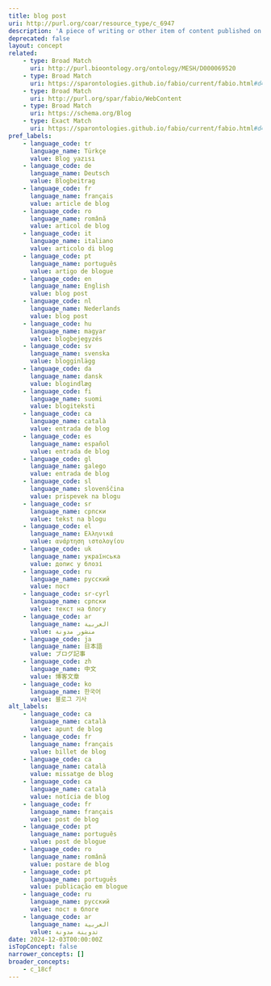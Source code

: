 ```yaml
---
title: blog post
uri: http://purl.org/coar/resource_type/c_6947
description: 'A piece of writing or other item of content published on a blog. [Source: https://www.lexico.com/definition/blog_post]'
deprecated: false
layout: concept
related:
    - type: Broad Match
      uri: http://purl.bioontology.org/ontology/MESH/D000069520
    - type: Broad Match
      uri: https://sparontologies.github.io/fabio/current/fabio.html#d4e5915
    - type: Broad Match
      uri: http://purl.org/spar/fabio/WebContent
    - type: Broad Match
      uri: https://schema.org/Blog
    - type: Exact Match
      uri: https://sparontologies.github.io/fabio/current/fabio.html#d4e2248
pref_labels:
    - language_code: tr
      language_name: Türkçe
      value: Blog yazısı
    - language_code: de
      language_name: Deutsch
      value: Blogbeitrag
    - language_code: fr
      language_name: français
      value: article de blog
    - language_code: ro
      language_name: română
      value: articol de blog
    - language_code: it
      language_name: italiano
      value: articolo di blog
    - language_code: pt
      language_name: português
      value: artigo de blogue
    - language_code: en
      language_name: English
      value: blog post
    - language_code: nl
      language_name: Nederlands
      value: blog post
    - language_code: hu
      language_name: magyar
      value: blogbejegyzés
    - language_code: sv
      language_name: svenska
      value: blogginlägg
    - language_code: da
      language_name: dansk
      value: blogindlæg
    - language_code: fi
      language_name: suomi
      value: blogiteksti
    - language_code: ca
      language_name: català
      value: entrada de blog
    - language_code: es
      language_name: español
      value: entrada de blog
    - language_code: gl
      language_name: galego
      value: entrada de blog
    - language_code: sl
      language_name: slovenščina
      value: prispevek na blogu
    - language_code: sr
      language_name: српски
      value: tekst na blogu
    - language_code: el
      language_name: Ελληνικά
      value: ανάρτηση ιστολογίου
    - language_code: uk
      language_name: українська
      value: допис у блозі
    - language_code: ru
      language_name: русский
      value: пост
    - language_code: sr-cyrl
      language_name: српски
      value: текст на блогу
    - language_code: ar
      language_name: العربية
      value: منشور مدونة
    - language_code: ja
      language_name: 日本語
      value: ブログ記事
    - language_code: zh
      language_name: 中文
      value: 博客文章
    - language_code: ko
      language_name: 한국어
      value: 블로그 기사
alt_labels:
    - language_code: ca
      language_name: català
      value: apunt de blog
    - language_code: fr
      language_name: français
      value: billet de blog
    - language_code: ca
      language_name: català
      value: missatge de blog
    - language_code: ca
      language_name: català
      value: notícia de blog
    - language_code: fr
      language_name: français
      value: post de blog
    - language_code: pt
      language_name: português
      value: post de blogue
    - language_code: ro
      language_name: română
      value: postare de blog
    - language_code: pt
      language_name: português
      value: publicação em blogue
    - language_code: ru
      language_name: русский
      value: пост в блоге
    - language_code: ar
      language_name: العربية
      value: تدوينة مدونة
date: 2024-12-03T00:00:00Z
isTopConcept: false
narrower_concepts: []
broader_concepts:
    - c_18cf
---
```


